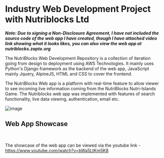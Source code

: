 # Industry Web Development Project with Nutriblocks Ltd

<b><em>Note: Due to signing a Non-Disclosure Agreement, I have not included the source code of the web app I have created, though I have attached video link showing what it looks likes, you can also view the web app at nutriblocks.zapto.org</em></b>

The NutriBlocks Web Development Repository is a collection of iteration going from design to deployment using AWS Technologies. It mainly uses Python's Django framework as the backend of the web app, JavaScript mainly Jquery, AlpineJS, HTML and CSS to cover the frontend.

The NutriBlocks Web app is a platform with real-time feature to allow viewer to see incoming live information coming from the NutriBlocks Nutri-Islands Game. The Nutriblocks web app was implemented with features of search functionality, live data viewing, authentication, email etc.


![image](https://user-images.githubusercontent.com/91410273/184342355-9192b8ed-0613-4916-9549-f76630f19483.png)


## Web App Showcase

<br/>

The showcase of the web app can be viewed via the youtube link - https://www.youtube.com/watch?v=bWa5LtKm5K8
